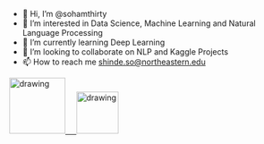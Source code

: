 - 👋 Hi, I’m @sohamthirty
- 👀 I’m interested in Data Science, Machine Learning and Natural Language Processing
- 🌱 I’m currently learning Deep Learning
- 💞️ I’m looking to collaborate on NLP and Kaggle Projects
- 📫 How to reach me shinde.so@northeastern.edu


<a href="https://www.linkedin.com/in/sohamsshinde/"><img src="https://res.cloudinary.com/importdata/image/upload/v1595012354/linkedin_t9qiwy.png" alt="drawing" width="100"/> &nbsp;&nbsp;&nbsp;&nbsp;<a href="https://www.kaggle.com/sohamshinde30"><img src="https://res.cloudinary.com/importdata/image/upload/v1595012924/kaggle_ksaktb.png" alt="drawing" width="75"/>

<!---
sohamthirty/sohamthirty is a ✨ special ✨ repository because its `README.md` (this file) appears on your GitHub profile.
You can click the Preview link to take a look at your changes.
--->
